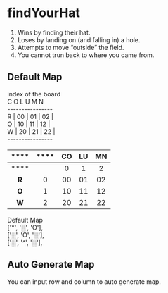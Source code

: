 # findYourHat
<ol type="Rules">
  <li>Wins by finding their hat.</li>
  <li>Loses by landing on (and falling in) a hole.</li>
  <li>Attempts to move “outside” the field.</li>
  <li>You cannot trun back to where you came from.</li>
</ol>

## Default Map 
  index of the board  \
      C O L U M N  \
    ----------------  \
 R  | 00 | 01 | 02 |  \
 O  | 10 | 11 | 12 |  \
 W  | 20 | 21 | 22 |  \
    ----------------  
    
| ****  | **** | **CO** | **LU** | **MN** |
|:-----:|:----:|:------:|:------:|:------:|
| ****  |      | 0      | 1      | 2      |
| **R** | 0    | 00     | 01     | 02     |
| **O** | 1    | 10     | 11     | 12     |
| **W** | 2    | 20     | 21     | 22     |


  Default Map  \
  ['*', '░', 'O'],\
  ['░', 'O', '░'],\
  ['░', '^', '░'],

## Auto Generate Map
You can input row and column to auto generate map.
